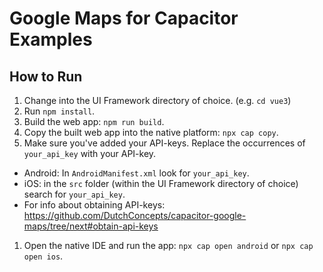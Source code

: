 # Google Maps for Capacitor Examples

## How to Run

1. Change into the UI Framework directory of choice. (e.g. `cd vue3`)
1. Run `npm install`.
1. Build the web app: `npm run build`.
1. Copy the built web app into the native platform: `npx cap copy`.
1. Make sure you've added your API-keys. Replace the occurrences of `your_api_key` with your API-key.
  - Android: In `AndroidManifest.xml` look for `your_api_key`.
  - iOS: in the `src` folder (within the UI Framework directory of choice) search for `your_api_key`.
  - For info about obtaining API-keys: https://github.com/DutchConcepts/capacitor-google-maps/tree/next#obtain-api-keys
1. Open the native IDE and run the app: `npx cap open android` or `npx cap open ios`.
